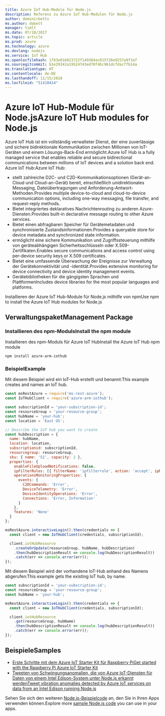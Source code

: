```yaml
---
title: Azure IoT Hub-Module für Node.js
description: Referenz zu Azure IoT Hub-Modulen für Node.js
author: dominicbetts
ms.author: dobett
manager: timlt
ms.date: 07/18/2017
ms.topic: article
ms.prod: azure
ms.technology: azure
ms.devlang: nodejs
ms.service: IoT Hub
ms.openlocfilehash: 1f83e016023722f149384ac015726e9257a9f3af
ms.sourcegitcommit: b1e29342a19524f43ed70f4bc961dcfdacffb14a
ms.translationtype: HT
ms.contentlocale: de-DE
ms.lasthandoff: 11/15/2018
ms.locfileid: "51410414"
---
```

# <a name="azure-iot-hub-modules-for-nodejs"></a><span data-ttu-id="994a8-103">Azure IoT Hub-Module für Node.js</span><span class="sxs-lookup"><span data-stu-id="994a8-103">Azure IoT Hub modules for Node.js</span></span>

<span data-ttu-id="994a8-104">Azure IoT Hub ist ein vollständig verwalteter Dienst, der eine zuverlässige und sichere bidirektionale Kommunikation zwischen Millionen von IoT-Geräten und einem Lösungs-Back-End ermöglicht.</span><span class="sxs-lookup"><span data-stu-id="994a8-104">Azure IoT Hub is a fully managed service that enables reliable and secure bidirectional communications between millions of IoT devices and a solution back end.</span></span> <span data-ttu-id="994a8-105">Azure IoT Hub:</span><span class="sxs-lookup"><span data-stu-id="994a8-105">Azure IoT Hub:</span></span>
- <span data-ttu-id="994a8-106">stellt zahlreiche D2C- und C2D-Kommunikationsoptionen (Gerät-an-Cloud und Cloud-an-Gerät) bereit, einschließlich unidirektionales Messaging, Dateiübertragungen und Anforderung-Antwort-Methoden.</span><span class="sxs-lookup"><span data-stu-id="994a8-106">Provides multiple device-to-cloud and cloud-to-device communication options, including one-way messaging, file transfer, and request-reply methods.</span></span>
- <span data-ttu-id="994a8-107">Bietet integriertes deklaratives Nachrichtenrouting zu anderen Azure-Diensten.</span><span class="sxs-lookup"><span data-stu-id="994a8-107">Provides built-in declarative message routing to other Azure services.</span></span>
- <span data-ttu-id="994a8-108">Bietet einen abfragbaren Speicher für Gerätemetadaten und synchronisierte Zustandsinformationen.</span><span class="sxs-lookup"><span data-stu-id="994a8-108">Provides a queryable store for device metadata and synchronized state information.</span></span>
- <span data-ttu-id="994a8-109">ermöglicht eine sichere Kommunikation und Zugriffssteuerung mithilfe von geräteabhängigen Sicherheitsschlüsseln oder X.509-Zertifikaten.</span><span class="sxs-lookup"><span data-stu-id="994a8-109">Enables secure communications and access control using per-device security keys or X.509 certificates.</span></span>
- <span data-ttu-id="994a8-110">Bietet eine umfassende Überwachung der Ereignisse zur Verwaltung der Gerätekonnektivität und -identität.</span><span class="sxs-lookup"><span data-stu-id="994a8-110">Provides extensive monitoring for device connectivity and device identity management events.</span></span>
- <span data-ttu-id="994a8-111">Gerätebibliotheken für die gängigsten Sprachen und Plattformen</span><span class="sxs-lookup"><span data-stu-id="994a8-111">Includes device libraries for the most popular languages and platforms.</span></span>

<span data-ttu-id="994a8-112">Installieren der Azure IoT Hub-Module für Node.js mithilfe von npm</span><span class="sxs-lookup"><span data-stu-id="994a8-112">Use npm to install the Azure IoT Hub modules for Node.js</span></span>

## <a name="management-package"></a><span data-ttu-id="994a8-113">Verwaltungspaket</span><span class="sxs-lookup"><span data-stu-id="994a8-113">Management Package</span></span>

### <a name="install-the-npm-module"></a><span data-ttu-id="994a8-114">Installieren des npm-Moduls</span><span class="sxs-lookup"><span data-stu-id="994a8-114">Install the npm module</span></span>

<span data-ttu-id="994a8-115">Installieren des npm-Moduls für Azure IoT Hub</span><span class="sxs-lookup"><span data-stu-id="994a8-115">Install the Azure IoT Hub npm module</span></span>

```bash
npm install azure-arm-iothub
```

### <a name="example"></a><span data-ttu-id="994a8-116">Beispiel</span><span class="sxs-lookup"><span data-stu-id="994a8-116">Example</span></span>

<span data-ttu-id="994a8-117">Mit diesem Beispiel wird ein IoT-Hub erstellt und benannt:</span><span class="sxs-lookup"><span data-stu-id="994a8-117">This example creates and names an IoT hub.</span></span>

```javascript
const msRestAzure = require('ms-rest-azure');
const IoTHubClient = require('azure-arm-iothub');

const subscriptionId = 'your-subscription-id';
const resourceGroup = 'your-resource-group';
const hubName = 'your-hub';
const location = 'East US';

// Describe the IoT hub you want to create
const hubDescription = {
  name: hubName,
  location: location,
  subscriptionid: subscriptionId,
  resourcegroup: resourceGroup,
  sku: { name: 'S1', capacity: 2 },
  properties: {
    enableFileUploadNotifications: false,
    ipFilterRules: [{ filterName: 'ipfilterrule', action: 'accept', ipMask: '0.0.0.0/0' }],
    operationsMonitoringProperties: {
      events: {
        C2DCommands: 'Error',
        DeviceTelemetry: 'Error',
        DeviceIdentityOperations: 'Error',
        Connections: 'Error, Information'
      }
    },
    features: 'None'
  }
};

msRestAzure.interactiveLogin().then(credentials => {
  const client = new IoTHubClient(credentials, subscriptionId);

  client.iotHubResource
    .createOrUpdate(resourceGroup, hubName, hubDescription)
    .then(hubDescriptionResult => console.log(hubDescriptionResult))
    .catch(err => console.error(err));
});
```

<span data-ttu-id="994a8-118">Mit diesem Beispiel wird der vorhandene IoT-Hub anhand des Namens abgerufen:</span><span class="sxs-lookup"><span data-stu-id="994a8-118">This example gets the existing IoT hub, by name.</span></span>

```javascript
const subscriptionId = 'your-subscription-id';
const resourceGroup = 'your-resource-group';
const hubName = 'your-hub';

msRestAzure.interactiveLogin().then(credentials => {
  const client = new IoTHubClient(credentials, subscriptionId);

  client.iotHubResource
    .get(resourceGroup, hubName)
    .then(hubDescriptionResult => console.log(hubDescriptionResult))
    .catch(err => console.error(err));
});
```

## <a name="samples"></a><span data-ttu-id="994a8-119">Beispiele</span><span class="sxs-lookup"><span data-stu-id="994a8-119">Samples</span></span>

- [<span data-ttu-id="994a8-120">Erste Schritte mit dem Azure IoT Starter Kit für Raspberry Pi</span><span class="sxs-lookup"><span data-stu-id="994a8-120">Get started with the Raspberry Pi Azure IoT Starter Kit</span></span>](https://azure.microsoft.com/resources/samples/iot-remote-monitoring-node-raspberrypi-getstartedkit/)
- [<span data-ttu-id="994a8-121">Tweeten von Schwingungsanomalien, die von Azure IoT-Diensten für Daten von einem Intel Edison-System unter Node.js erkannt werden</span><span class="sxs-lookup"><span data-stu-id="994a8-121">Tweet vibration anomalies detected by Azure IoT services on data from an Intel Edison running Node.js</span></span>](https://azure.microsoft.com/resources/samples/iot-hub-nodejs-intel-edison-vibration-anomaly-detection/)

<span data-ttu-id="994a8-122">Sehen Sie sich den weiteren [Node.js-Beispielcode](https://azure.microsoft.com/resources/samples/?platform=nodejs) an, den Sie in Ihren Apps verwenden können.</span><span class="sxs-lookup"><span data-stu-id="994a8-122">Explore more [sample Node.js code](https://azure.microsoft.com/resources/samples/?platform=nodejs) you can use in your apps.</span></span>
